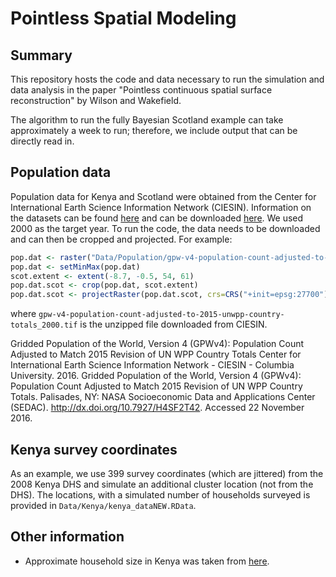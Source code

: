 # Pointless Spatial Modeling

## Summary

This repository hosts the code and data necessary to run the simulation and data analysis in the paper "Pointless continuous spatial surface reconstruction" by Wilson and Wakefield.

The algorithm to run the fully Bayesian Scotland example can take approximately a week to run; therefore, we include output that can be directly read in.

## Population data

Population data for Kenya and Scotland were obtained from the Center for International Earth Science Information Network (CIESIN). Information on the datasets can be found [here](http://sedac.ciesin.columbia.edu/binaries/web/sedac/collections/gpw-v4/gpw-v4-documentation.pdf) and can be downloaded [here](http://sedac.ciesin.columbia.edu/data/sets/browse). We used 2000 as the target year. To run the code, the data needs to be downloaded and can then be cropped and projected. For example:

```R
pop.dat <- raster("Data/Population/gpw-v4-population-count-adjusted-to-2015-unwpp-country-totals_2000.tif")
pop.dat <- setMinMax(pop.dat)
scot.extent <- extent(-8.7, -0.5, 54, 61)
pop.dat.scot <- crop(pop.dat, scot.extent)
pop.dat.scot <- projectRaster(pop.dat.scot, crs=CRS("+init=epsg:27700"))
```

where `gpw-v4-population-count-adjusted-to-2015-unwpp-country-totals_2000.tif` is the unzipped file downloaded from CIESIN.

Gridded Population of the World, Version 4 (GPWv4): Population Count Adjusted to Match 2015 Revision of UN WPP Country Totals Center for International Earth Science Information Network - CIESIN - Columbia University. 2016. Gridded Population of the World, Version 4 (GPWv4): Population Count Adjusted to Match 2015 Revision of UN WPP Country Totals. Palisades, NY: NASA Socioeconomic Data and Applications Center (SEDAC). http://dx.doi.org/10.7927/H4SF2T42. Accessed 22 November 2016.

## Kenya survey coordinates

As an example, we use 399 survey coordinates (which are jittered) from the 2008 Kenya DHS and simulate an additional cluster location (not from the DHS). The locations, with a simulated number of households surveyed is provided in `Data/Kenya/kenya_dataNEW.RData`.

## Other information

- Approximate household size in Kenya was taken from [here](https://dhsprogram.com/pubs/pdf/fr308/fr308.pdf).

